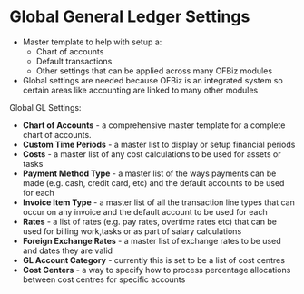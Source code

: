 # Global General Ledger Settings
- Master template to help with setup a: 
    - Chart of accounts
    - Default transactions
    - Other settings that can be applied across many OFBiz modules
- Global settings are needed because OFBiz is an integrated system so certain areas like accounting are linked to many other modules

Global GL Settings: 
- **Chart of Accounts** - a comprehensive master template for a complete chart of accounts.
- **Custom Time Periods** - a master list to display or setup financial periods
- **Costs** - a master list of any cost calculations to be used for assets or tasks
- **Payment Method Type** - a master list of the ways payments can be made (e.g. cash, credit card, etc) and the default accounts to be used for each
- **Invoice Item Type** - a master list of all the transaction line types that can occur on any invoice and the default account to be used for each
- **Rates** - a list of rates (e.g. pay rates, overtime rates etc) that can be used for billing work,tasks or as part of salary calculations
- **Foreign Exchange Rates** - a master list of exchange rates to be used and dates they are valid
- **GL Account Category** - currently this is set to be a list of cost centres
- **Cost Centers** - a way to specify how to process percentage allocations between cost centres for specific accounts


